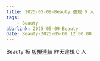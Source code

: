 ```yaml
---
title: 2025-05-09-Beauty 違規 0 人
tags:
    - Beauty
abbrlink: 2025-05-09-Beauty
date: Beauty-2025-05-09 12:00:00
---
```

Beauty 板 [板規連結](https://www.ptt.cc/bbs/Beauty/M.1630069980.A.84B.html)
昨天違規 0 人
